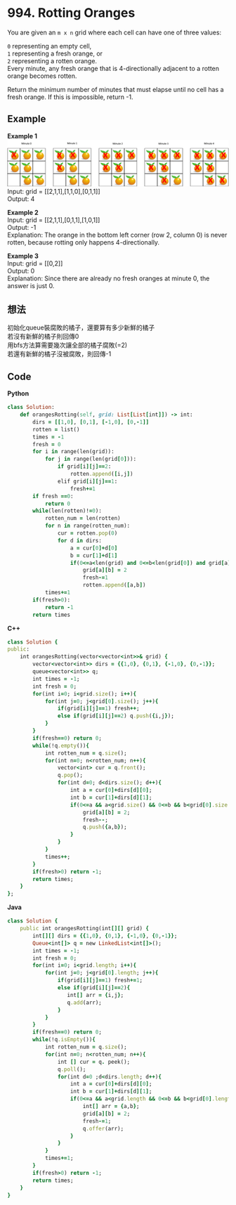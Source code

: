 # 994. Rotting Oranges
You are given an `m x n` grid where each cell can have one of three values:  

`0` representing an empty cell,  
`1` representing a fresh orange, or  
`2` representing a rotten orange.  
Every minute, any fresh orange that is 4-directionally adjacent to a rotten orange becomes rotten.  

Return the minimum number of minutes that must elapse until no cell has a fresh orange. If this is impossible, return -1.  

 
## Example
**Example 1**  
![Image](https://github.com/Adalyne/Leetcode/blob/7d7fbb9606c6c9b5ce7de64c75e4a7f021ff69bd/Binary%20Tree%20BFS/Image/oranges.png)  
Input: grid = [[2,1,1],[1,1,0],[0,1,1]]  
Output: 4  

**Example 2**  
Input: grid = [[2,1,1],[0,1,1],[1,0,1]]  
Output: -1  
Explanation: The orange in the bottom left corner (row 2, column 0) is never rotten, because rotting only happens 4-directionally.  

**Example 3**  
Input: grid = [[0,2]]  
Output: 0  
Explanation: Since there are already no fresh oranges at minute 0, the answer is just 0.  

## 想法
初始化queue裝腐敗的橘子，還要算有多少新鮮的橘子  
若沒有新鮮的橘子則回傳0  
用bfs方法算需要幾次讓全部的橘子腐敗(=2)  
若還有新鮮的橘子沒被腐敗，則回傳-1  

## Code
**Python**
```ruby
class Solution:
    def orangesRotting(self, grid: List[List[int]]) -> int:
        dirs = [[1,0], [0,1], [-1,0], [0,-1]]
        rotten = list()
        times = -1
        fresh = 0
        for i in range(len(grid)):
            for j in range(len(grid[0])):
                if grid[i][j]==2:
                    rotten.append([i,j])
                elif grid[i][j]==1:
                    fresh+=1
        if fresh ==0:
            return 0
        while(len(rotten)!=0):
            rotten_num = len(rotten)
            for n in range(rotten_num):
                cur = rotten.pop(0)
                for d in dirs:
                    a = cur[0]+d[0]
                    b = cur[1]+d[1]
                    if(0<=a<len(grid) and 0<=b<len(grid[0]) and grid[a][b]==1):
                        grid[a][b] = 2
                        fresh-=1
                        rotten.append([a,b])
            times+=1
        if(fresh>0):
            return -1
        return times
```
**C++**
```ruby
class Solution {
public:
    int orangesRotting(vector<vector<int>>& grid) {
        vector<vector<int>> dirs = {{1,0}, {0,1}, {-1,0}, {0,-1}};
        queue<vector<int>> q;
        int times = -1;
        int fresh = 0;
        for(int i=0; i<grid.size(); i++){
            for(int j=0; j<grid[0].size(); j++){
                if(grid[i][j]==1) fresh++;
                else if(grid[i][j]==2) q.push({i,j});
            }
        }
        if(fresh==0) return 0;
        while(!q.empty()){
            int rotten_num = q.size();
            for(int n=0; n<rotten_num; n++){
                vector<int> cur = q.front();
                q.pop();
                for(int d=0; d<dirs.size(); d++){
                    int a = cur[0]+dirs[d][0];
                    int b = cur[1]+dirs[d][1];
                    if(0<=a && a<grid.size() && 0<=b && b<grid[0].size() && grid[a][b]==1){
                        grid[a][b] = 2;
                        fresh--;
                        q.push({a,b});
                    }
                }
            }
            times++;
        }
        if(fresh>0) return -1;
        return times;
    }
};
```
**Java**
```ruby
class Solution {
    public int orangesRotting(int[][] grid) {
        int[][] dirs = {{1,0}, {0,1}, {-1,0}, {0,-1}};
        Queue<int[]> q = new LinkedList<int[]>();
        int times = -1;
        int fresh = 0;
        for(int i=0; i<grid.length; i++){
            for(int j=0; j<grid[0].length; j++){
                if(grid[i][j]==1) fresh+=1;
                else if(grid[i][j]==2){
                   int[] arr = {i,j};
                   q.add(arr); 
                }
            }
        }
        if(fresh==0) return 0;
        while(!q.isEmpty()){
            int rotten_num = q.size();
            for(int n=0; n<rotten_num; n++){
                int [] cur = q.	peek();
                q.poll();
                for(int d=0 ;d<dirs.length; d++){
                    int a = cur[0]+dirs[d][0];
                    int b = cur[1]+dirs[d][1];
                    if(0<=a && a<grid.length && 0<=b && b<grid[0].length && grid[a][b]==1){
                        int[] arr = {a,b};
                        grid[a][b] = 2;
                        fresh-=1;
                        q.offer(arr);
                    }
                }
            }
            times+=1;
        }
        if(fresh>0) return -1;
        return times;
    }
}
```
